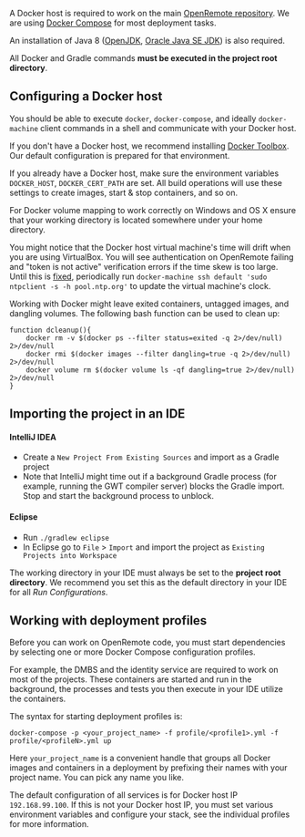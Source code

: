 A Docker host is required to work on the main [OpenRemote repository](https://github.com/openremote/openremote/). We are using [Docker Compose](https://docs.docker.com/compose/) for most deployment tasks.

An installation of Java 8 ([OpenJDK](http://openjdk.java.net/), [Oracle Java SE JDK](http://www.oracle.com/technetwork/java/javase/downloads/index.html)) is also required.

 All Docker and Gradle commands **must be executed in the project root directory**.

## Configuring a Docker host

You should be able to execute `docker`, `docker-compose`, and ideally `docker-machine` client commands in a shell and communicate with your Docker host.

If you don't have a Docker host, we recommend installing [Docker Toolbox](https://www.docker.com/products/overview#/docker_toolbox). Our default configuration is prepared for that environment.

If you already have a Docker host, make sure the environment variables `DOCKER_HOST`, `DOCKER_CERT_PATH` are set. All build operations will use these settings to create images, start & stop containers, and so on.

For Docker volume mapping to work correctly on Windows and OS X ensure that your working directory is located somewhere under your home directory.

You might notice that the Docker host virtual machine's time will drift when you are using VirtualBox. You will see authentication on OpenRemote failing and "token is not active" verification errors if the time skew is too large. Until this is [fixed](https://github.com/boot2docker/boot2docker/issues/69), periodically run `docker-machine ssh default 'sudo ntpclient -s -h pool.ntp.org'` to update the virtual machine's clock.

Working with Docker might leave exited containers, untagged images, and dangling volumes. The following bash function can be used to clean up:

```
function dcleanup(){
    docker rm -v $(docker ps --filter status=exited -q 2>/dev/null) 2>/dev/null
    docker rmi $(docker images --filter dangling=true -q 2>/dev/null) 2>/dev/null
    docker volume rm $(docker volume ls -qf dangling=true 2>/dev/null) 2>/dev/null
}
```

<!--
## Setting up a custom Docker host

If you do not have Docker host, you can install a virtual machine as follows:

- Install [VirtualBox](https://www.virtualbox.org/wiki/Downloads)
- Install [Vagrant](http://www.vagrantup.com/downloads.html)
- Install [Docker Toolbox](https://www.docker.com/products/overview#/docker_toolbox)
- Check out the [OpenRemote project](https://github.com/openremote/openremote) and change to `$PROJECT_DIRECTORY/platform/`
- Execute `vagrant up` to start a virtual machine

Configure the virtual machine as a Docker host machine with:
```
docker-machine create \
  -d generic \
  --generic-ssh-user=$(vagrant ssh-config | grep ' User ' | cut -d ' ' -f 4) \
  --generic-ssh-key=$(vagrant ssh-config | grep IdentityFile | cut -d ' ' -f 4) \
  --generic-ip-address=$(vagrant ssh-config | grep HostName | cut -d ' ' -f 4) \
  --generic-ssh-port=$(vagrant ssh-config | grep Port | cut -d ' ' -f 4) \
  openremote
```

Check your Docker host machines with `docker-machine ls`.

To prepare your shell environment (variables), run `eval $(docker-machine env openremote)`. Now  execute `docker [version|images|ps|...]` to interact with your Docker host. You can login directly on your Docker host machine with `vagrant ssh`.
-->

## Importing the project in an IDE

#### IntelliJ IDEA

- Create a `New Project From Existing Sources` and import as a Gradle project
- Note that IntelliJ might time out if a background Gradle process (for example, running the GWT compiler server) blocks the Gradle import. Stop and start the background process to unblock.

#### Eclipse

- Run `./gradlew eclipse`
- In Eclipse go to `File` > `Import` and import the project as `Existing Projects into Workspace`

The working directory in your IDE must always be set to the **project root directory**. We recommend you set this as the default directory in your IDE for all *Run Configurations*.

## Working with deployment profiles

Before you can work on OpenRemote code, you must start dependencies by selecting one or more Docker Compose configuration profiles.

For example, the DMBS and the identity service are required to work on most of the projects. These containers are started and run in the background, the processes and tests you then execute in your IDE utilize the containers.

The syntax for starting deployment profiles is:

```
docker-compose -p <your_project_name> -f profile/<profile1>.yml -f profile/<profileN>.yml up
```

Here `your_project_name` is a convenient handle that groups all Docker images and containers in a deployment by prefixing their names with your project name. You can pick any name you like.

The default configuration of all services is for Docker host IP `192.168.99.100`. If this is not your Docker host IP, you must set various environment variables and configure your stack, see the individual profiles for more information.
